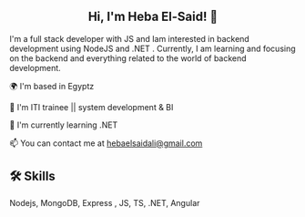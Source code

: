 <h2 align="center">  Hi, I'm Heba El-Said! 👋</h2>

<p align="center">

I'm a full stack developer with JS and Iam  interested in backend development using NodeJS and .NET . Currently, I am learning and focusing on the backend and everything related to the world of backend development.
</p>

🌍  I'm based in Egyptz

🚀  I'm ITI trainee || system development & BI 

🧠 I'm currently learning .NET

📫 You can contact me at  hebaelsaidali@gmail.com


## 🛠 Skills
Nodejs, MongoDB, Express , JS, TS, .NET, Angular


